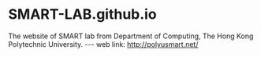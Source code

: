 # SMART-LAB.github.io
The website of SMART lab from Department of Computing, The Hong Kong Polytechnic University. --- web link: http://polyusmart.net/
